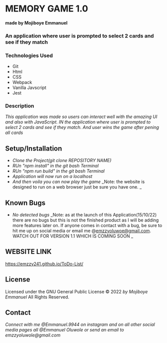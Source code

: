 # MEMORY GAME 1.0

#### made by Mojiboye Emmanuel

### An application where user is prompted to select 2 cards and see if they match

### Technologies Used
* Git
* Html
* CSS
* Webpack
* Vanilla Javscript 
* Jest

### Description
_This application was made so users can interact well with the amazing UI and also with JavaScript. IN the application where user is prompted to select 2 cards and see if they match. And user wins the game after pening all cards_

## Setup/Installation
* _Clone the Project(git clone _REPOSITORY NAME_)_
* _RUn "npm install" in the git bash Terminal_
* _RUn "npm run build" in the git bash Terminal_
* _Application will now run on a localhost_
* _And then voila you can now play the game_
_Note: the website is designed to run on a web browser just be sure you have one. _

## Known Bugs
* _No detected bugs_
_Note: as at the launch of this Application(15/10/22) there are no bugs but this is not the finished product as I will be adding more features later on. If anyone comes in contact with a bug, be sure to hit me up on social media or email me @emzzyoluwoe@gmail.com. WATCH OUT FOR VERSION 1.1 WHICH IS COMING SOON  _

## WEBSITE LINK
https://emzzy241.github.io/ToDo-List/

## License 
Licensed under the GNU General Public License 
© 2022 _by Mojiboye Emmanuel_ All Rights Reserved.

## Contact
_Connect with me @Emmanuel.9944 on instagram and on all other social media pages all @Emmanuel Oluwole or send an email to emzzyoluwole@gmail.com_

